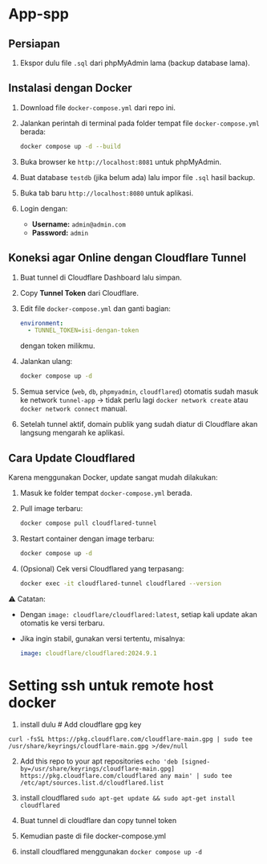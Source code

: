 # App-spp

## Persiapan

1. Ekspor dulu file `.sql` dari phpMyAdmin lama (backup database lama).

## Instalasi dengan Docker

1. Download file `docker-compose.yml` dari repo ini.
2. Jalankan perintah di terminal pada folder tempat file `docker-compose.yml` berada:

   ```bash
   docker compose up -d --build
   ```
3. Buka browser ke `http://localhost:8081` untuk phpMyAdmin.
4. Buat database `testdb` (jika belum ada) lalu impor file `.sql` hasil backup.
5. Buka tab baru `http://localhost:8080` untuk aplikasi.
6. Login dengan:

   * **Username:** `admin@admin.com`
   * **Password:** `admin`

## Koneksi agar Online dengan Cloudflare Tunnel

1. Buat tunnel di Cloudflare Dashboard lalu simpan.
2. Copy **Tunnel Token** dari Cloudflare.
3. Edit file `docker-compose.yml` dan ganti bagian:

   ```yaml
   environment:
     - TUNNEL_TOKEN=isi-dengan-token
   ```

   dengan token milikmu.
4. Jalankan ulang:

   ```bash
   docker compose up -d
   ```
5. Semua service (`web`, `db`, `phpmyadmin`, `cloudflared`) otomatis sudah masuk ke network `tunnel-app` → tidak perlu lagi `docker network create` atau `docker network connect` manual.
6. Setelah tunnel aktif, domain publik yang sudah diatur di Cloudflare akan langsung mengarah ke aplikasi.

## Cara Update Cloudflared

Karena menggunakan Docker, update sangat mudah dilakukan:

1. Masuk ke folder tempat `docker-compose.yml` berada.
2. Pull image terbaru:

   ```bash
   docker compose pull cloudflared-tunnel
   ```
3. Restart container dengan image terbaru:

   ```bash
   docker compose up -d
   ```
4. (Opsional) Cek versi Cloudflared yang terpasang:

   ```bash
   docker exec -it cloudflared-tunnel cloudflared --version
   ```

⚠️ Catatan:

* Dengan `image: cloudflare/cloudflared:latest`, setiap kali update akan otomatis ke versi terbaru.
* Jika ingin stabil, gunakan versi tertentu, misalnya:

  ```yaml
  image: cloudflare/cloudflared:2024.9.1
  ```

# Setting ssh untuk remote host docker
1. install dulu # Add cloudflare gpg key
```sudo mkdir -p --mode=0755 /usr/share/keyrings
curl -fsSL https://pkg.cloudflare.com/cloudflare-main.gpg | sudo tee /usr/share/keyrings/cloudflare-main.gpg >/dev/null
```
2. Add this repo to your apt repositories
```echo 'deb [signed-by=/usr/share/keyrings/cloudflare-main.gpg] https://pkg.cloudflare.com/cloudflared any main' | sudo tee /etc/apt/sources.list.d/cloudflared.list```

3. install cloudflared
```sudo apt-get update && sudo apt-get install cloudflared```
4. Buat tunnel di cloudflare dan copy tunnel token
5. Kemudian paste di file docker-compose.yml
6. install cloudflared menggunakan ```docker compose up -d```
